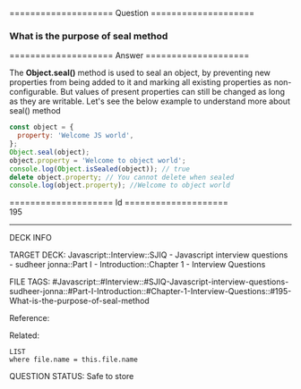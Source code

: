 ==================== Question ====================  

### What is the purpose of seal method  

==================== Answer ====================  

The **Object.seal()** method is used to seal an object, by preventing new
properties from being added to it and marking all existing properties as
non-configurable. But values of present properties can still be changed as long
as they are writable. Let's see the below example to understand more about
seal() method

```javascript
const object = {
  property: 'Welcome JS world',
};
Object.seal(object);
object.property = 'Welcome to object world';
console.log(Object.isSealed(object)); // true
delete object.property; // You cannot delete when sealed
console.log(object.property); //Welcome to object world
```

==================== Id ====================  
195
<!--ID: 1707879833696-->

---

DECK INFO

TARGET DECK: Javascript::Interview::SJIQ - Javascript interview questions - sudheer jonna::Part I - Introduction::Chapter 1 - Interview Questions

FILE TAGS: #Javascript::#Interview::#SJIQ-Javascript-interview-questions-sudheer-jonna::#Part-I-Introduction::#Chapter-1-Interview-Questions::#195-What-is-the-purpose-of-seal-method

Reference:

Related:

```dataview
LIST
where file.name = this.file.name
```
QUESTION STATUS: Safe to store
